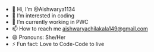 - 👋 Hi, I’m @Aishwarya1134
- 👀 I’m interested in coding
- 🌱 I’m currently working in PWC
- 📫 How to reach me aishwaryachilakala149@gmail.com
- 😄 Pronouns: She/Her
- ⚡ Fun fact: Love to Code-Code to live

<!---
Aishwarya1134/Aishwarya1134 is a ✨ special ✨ repository because its `README.md` (this file) appears on your GitHub profile.
You can click the Preview link to take a look at your changes.
--->
